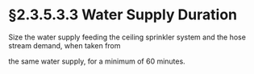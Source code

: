 # §2.3.5.3.3 Water Supply Duration



Size the water supply feeding the ceiling sprinkler system and the hose stream demand, when taken from

the same water supply, for a minimum of 60 minutes.